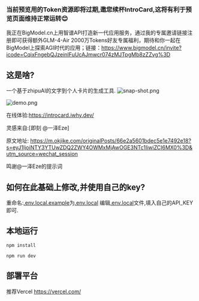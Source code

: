 ### 当前预览用的Token资源即将过期,邀您续杯IntroCard,这将有利于预览页面维持正常运转😊

我正在BigModel.cn上用智谱API打造新一代应用服务，通过我的专属邀请链接注册即可获得额外GLM-4-Air 2000万Tokens好友专属福利，期待和你一起在BigModel上探索AGI时代的应用；链接：https://www.bigmodel.cn/invite?icode=CqixFngebQJzeinIFuUcAJmwcr074zMJTpgMb8zZZvg%3D

## 这是啥?

一个基于zhipuAI的文字到个人卡片的生成工具.
![snap-shot.png](snap-shot.png)

![demo.png](demo.png)

在线体验:https://introcard.iwhy.dev/

灵感来自:[即刻 @一泽Eze] 

原文地址: https://m.okjike.com/originalPosts/66e2a5601bdec5e1e7492e18?s=eyJ1IjoiNTY3YTUwZDQ2ZWY4OWMxMjAwOGE3NTc1IiwiZCI6MX0%3D&utm_source=wechat_session


鸣谢@一泽Eze的提示词

## 如何在此基础上修改,并使用自己的key?
重命名:[.env.local.example](.env.local.example)为[.env.local](.env.local)
编辑[.env.local](.env.local)文件,填入自己的API_KEY即可.

## 本地运行
```
npm install

npm run dev

```
## 部署平台
推荐Vercel https://vercel.com/





